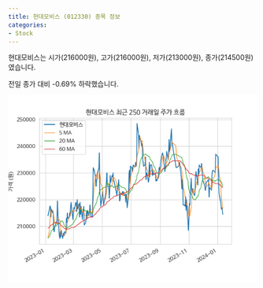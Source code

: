 ```yaml
---
title: 현대모비스 (012330) 종목 정보
categories:
- Stock
---
```


현대모비스는 시가(216000원), 고가(216000원), 저가(213000원), 종가(214500원)였습니다.

전일 종가 대비 -0.69% 하락했습니다.

<!-- more -->

![012330](/assets/stock_images/012330.png)